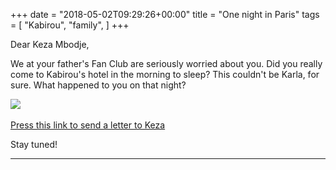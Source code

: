 +++
date = "2018-05-02T09:29:26+00:00"
title = "One night in Paris"
tags = [
    "Kabirou",
    "family",
]
+++

Dear Keza Mbodje,

We at your father's Fan Club are seriously worried about you. Did you really come to Kabirou's hotel in the morning to sleep? This couldn't be Karla, for sure. What happened to you on that night?</p>

<!--more-->
<div class="container" style="width:auto">
  <a target="blank" href="https://res.cloudinary.com/vincentstradic/image/upload/v1525863566/family/keza_lettre.jpg">
    <img src="https://res.cloudinary.com/vincentstradic/image/upload/v1525863566/family/keza_lettre.jpg" style="max-width:100%">
  </a>
</div>
<br>
<a href="mailto:keza.mbodje@gmail.com?subject=From Kabirou Mbodje Fan-Club&body=Hi, Keza, could you answer the question to you in this website: http://warileaks.com/?">Press this link to send a letter to Keza</a>

Stay tuned!
<hr>
